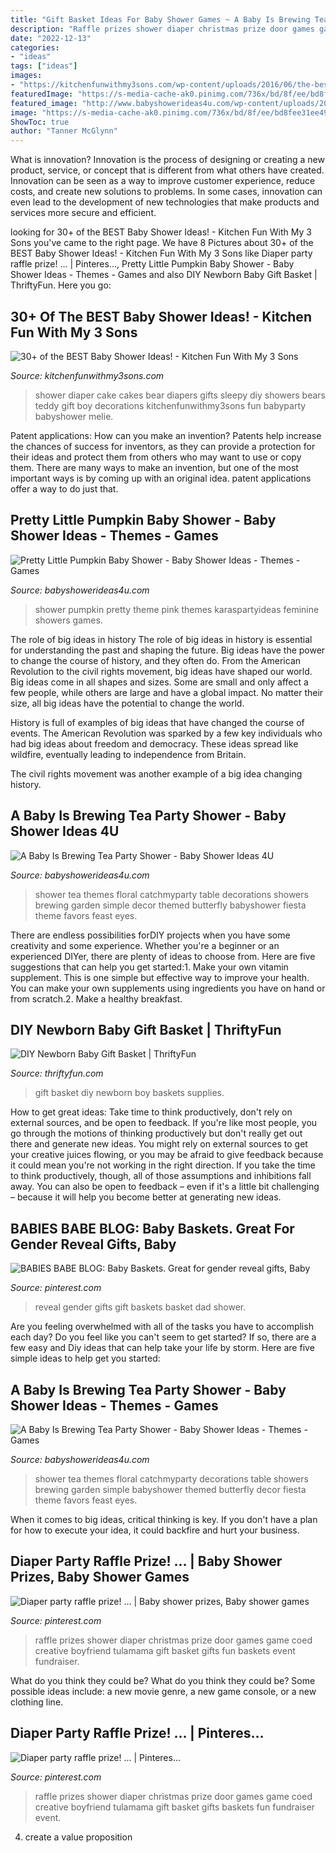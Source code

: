 ```yaml
---
title: "Gift Basket Ideas For Baby Shower Games ~ A Baby Is Brewing Tea Party Shower"
description: "Raffle prizes shower diaper christmas prize door games game coed creative boyfriend tulamama gift basket gifts baskets fun fundraiser event"
date: "2022-12-13"
categories:
- "ideas"
tags: ["ideas"]
images:
- "https://kitchenfunwithmy3sons.com/wp-content/uploads/2016/06/the-best-baby-shower-ideas-diaper-cakes-food-gifts.jpg"
featuredImage: "https://s-media-cache-ak0.pinimg.com/736x/bd/8f/ee/bd8fee31ee4937c148c4ee1f6ff5459b.jpg"
featured_image: "http://www.babyshowerideas4u.com/wp-content/uploads/2018/03/Pretty-Little-Pumpkin-Baby-Shower-Sugar-Cookie.jpg"
image: "https://s-media-cache-ak0.pinimg.com/736x/bd/8f/ee/bd8fee31ee4937c148c4ee1f6ff5459b.jpg"
ShowToc: true
author: "Tanner McGlynn"
---
```



What is innovation?
Innovation is the process of designing or creating a new product, service, or concept that is different from what others have created. Innovation can be seen as a way to improve customer experience, reduce costs, and create new solutions to problems. In some cases, innovation can even lead to the development of new technologies that make products and services more secure and efficient.

	

		
looking for 30+ of the BEST Baby Shower Ideas! - Kitchen Fun With My 3 Sons you've came to the right page. We have 8 Pictures about 30+ of the BEST Baby Shower Ideas! - Kitchen Fun With My 3 Sons like Diaper party raffle prize! … | Pinteres…, Pretty Little Pumpkin Baby Shower - Baby Shower Ideas - Themes - Games and also DIY Newborn Baby Gift Basket | ThriftyFun. Here you go:
		
    
## 30+ Of The BEST Baby Shower Ideas! - Kitchen Fun With My 3 Sons

<img loading=lazy src="https://kitchenfunwithmy3sons.com/wp-content/uploads/2016/06/the-best-baby-shower-ideas-diaper-cakes-food-gifts.jpg" onerror="this.onerror=null;this.src='https://tse1.mm.bing.net/th?id=OIP.u9uDdabdUNntb8SlcpenJAHaNK&amp;pid=15.1';" alt="30+ of the BEST Baby Shower Ideas! - Kitchen Fun With My 3 Sons">

_Source: kitchenfunwithmy3sons.com_

>shower diaper cake cakes bear diapers gifts sleepy diy showers bears teddy gift boy decorations kitchenfunwithmy3sons fun babyparty babyshower melie. 

	

Patent applications: How can you make an invention?
Patents help increase the chances of success for inventors, as they can provide a protection for their ideas and protect them from others who may want to use or copy them. There are many ways to make an invention, but one of the most important ways is by coming up with an original idea. patent applications offer a way to do just that.

    
## Pretty Little Pumpkin Baby Shower - Baby Shower Ideas - Themes - Games

<img loading=lazy src="http://www.babyshowerideas4u.com/wp-content/uploads/2018/03/Pretty-Little-Pumpkin-Baby-Shower-Sugar-Cookie.jpg" onerror="this.onerror=null;this.src='https://tse3.mm.bing.net/th?id=OIP.85ND2gK7KirvxgJQKMUxHQHaLG&amp;pid=15.1';" alt="Pretty Little Pumpkin Baby Shower - Baby Shower Ideas - Themes - Games">

_Source: babyshowerideas4u.com_

>shower pumpkin pretty theme pink themes karaspartyideas feminine showers games. 

	

The role of big ideas in history
The role of big ideas in history is essential for understanding the past and shaping the future. Big ideas have the power to change the course of history, and they often do. From the American Revolution to the civil rights movement, big ideas have shaped our world.
Big ideas come in all shapes and sizes. Some are small and only affect a few people, while others are large and have a global impact. No matter their size, all big ideas have the potential to change the world.

History is full of examples of big ideas that have changed the course of events. The American Revolution was sparked by a few key individuals who had big ideas about freedom and democracy. These ideas spread like wildfire, eventually leading to independence from Britain.

The civil rights movement was another example of a big idea changing history.

    
## A Baby Is Brewing Tea Party Shower - Baby Shower Ideas 4U

<img loading=lazy src="https://babyshowerideas4u.com/wp-content/uploads/2016/06/Floral-Tea-Party-Shower-Treat-Table.png" onerror="this.onerror=null;this.src='https://tse2.mm.bing.net/th?id=OIP.9iF3P5plA9rVHLZ1gpWa9gHaLG&amp;pid=15.1';" alt="A Baby Is Brewing Tea Party Shower - Baby Shower Ideas 4U">

_Source: babyshowerideas4u.com_

>shower tea themes floral catchmyparty table decorations showers brewing garden simple decor themed butterfly babyshower fiesta theme favors feast eyes. 

	

There are endless possibilities forDIY projects when you have some creativity and some experience. Whether you're a beginner or an experienced DIYer, there are plenty of ideas to choose from. Here are five suggestions that can help you get started:1. Make your own vitamin supplement. This is one simple but effective way to improve your health. You can make your own supplements using ingredients you have on hand or from scratch.2. Make a healthy breakfast.

    
## DIY Newborn Baby Gift Basket | ThriftyFun

<img loading=lazy src="https://img.thrfun.com/img/147/343/diy_baby_boy_gift_basket_l7.jpg" onerror="this.onerror=null;this.src='https://tse1.mm.bing.net/th?id=OIP.I4TTg3kpJlv7A8JiznRHywAAAA&amp;pid=15.1';" alt="DIY Newborn Baby Gift Basket | ThriftyFun">

_Source: thriftyfun.com_

>gift basket diy newborn boy baskets supplies. 

	

How to get great ideas: Take time to think productively, don't rely on external sources, and be open to feedback.
If you're like most people, you go through the motions of thinking productively but don't really get out there and generate new ideas. You might rely on external sources to get your creative juices flowing, or you may be afraid to give feedback because it could mean you're not working in the right direction. If you take the time to think productively, though, all of those assumptions and inhibitions fall away. You can also be open to feedback – even if it's a little bit challenging – because it will help you become better at generating new ideas.

    
## BABIES BABE BLOG: Baby Baskets. Great For Gender Reveal Gifts, Baby

<img loading=lazy src="https://i.pinimg.com/736x/47/38/f5/4738f54625897a873383572abec9b688--gender-reveal-gifts-baby-baskets.jpg" onerror="this.onerror=null;this.src='https://tse4.mm.bing.net/th?id=OIP.RNSOw8lYhojqT_xh9aOuYADYEg&amp;pid=15.1';" alt="BABIES BABE BLOG: Baby Baskets. Great for gender reveal gifts, Baby">

_Source: pinterest.com_

>reveal gender gifts gift baskets basket dad shower. 

	

Are you feeling overwhelmed with all of the tasks you have to accomplish each day? Do you feel like you can't seem to get started? If so, there are a few easy and Diy ideas that can help take your life by storm. Here are five simple ideas to help get you started:

    
## A Baby Is Brewing Tea Party Shower - Baby Shower Ideas - Themes - Games

<img loading=lazy src="http://www.babyshowerideas4u.com/wp-content/uploads/2016/06/Floral-Tea-Party-Shower-Treat-Table-600x899.png" onerror="this.onerror=null;this.src='https://tse4.mm.bing.net/th?id=OIP.f1WYTFPt9pBLzGqPFOcKEQHaLG&amp;pid=15.1';" alt="A Baby Is Brewing Tea Party Shower - Baby Shower Ideas - Themes - Games">

_Source: babyshowerideas4u.com_

>shower tea themes floral catchmyparty decorations table showers brewing garden simple babyshower themed butterfly decor fiesta theme favors feast eyes. 

	

When it comes to big ideas, critical thinking is key. If you don't have a plan for how to execute your idea, it could backfire and hurt your business.

    
## Diaper Party Raffle Prize! … | Baby Shower Prizes, Baby Shower Games

<img loading=lazy src="https://i.pinimg.com/736x/c1/c1/32/c1c1320997cc45f8a3edfbc573bc411e.jpg" onerror="this.onerror=null;this.src='https://tse4.mm.bing.net/th?id=OIP.YfUyTZlRe7cZRBr4KWYuOwHaLe&amp;pid=15.1';" alt="Diaper party raffle prize! … | Baby shower prizes, Baby shower games">

_Source: pinterest.com_

>raffle prizes shower diaper christmas prize door games game coed creative boyfriend tulamama gift basket gifts fun baskets event fundraiser. 

	

What do you think they could be?
What do you think they could be? Some possible ideas include: a new movie genre, a new game console, or a new clothing line.

    
## Diaper Party Raffle Prize! … | Pinteres…

<img loading=lazy src="https://s-media-cache-ak0.pinimg.com/736x/bd/8f/ee/bd8fee31ee4937c148c4ee1f6ff5459b.jpg" onerror="this.onerror=null;this.src='https://tse2.mm.bing.net/th?id=OIP.5Txf3tKVpxHUrFmzM8T5GAHaLe&amp;pid=15.1';" alt="Diaper party raffle prize! … | Pinteres…">

_Source: pinterest.com_

>raffle prizes shower diaper christmas prize door games game coed creative boyfriend tulamama gift basket gifts baskets fun fundraiser event. 

	

4. create a value proposition 

